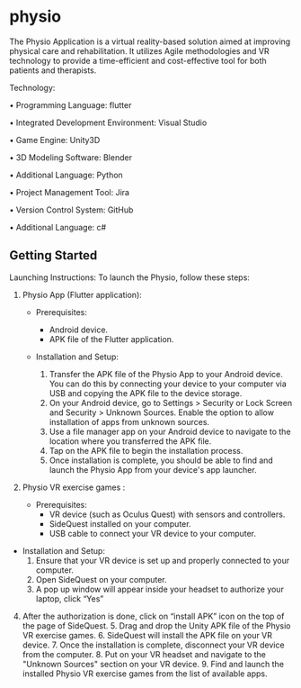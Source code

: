 # physio
The Physio Application is a virtual reality-based solution aimed at improving physical care and rehabilitation. It utilizes Agile methodologies and VR technology to provide a time-efficient and cost-effective tool for both patients and therapists.


Technology:

 • Programming Language: flutter
 
 • Integrated Development Environment: Visual Studio
 
 • Game Engine: Unity3D
 
 • 3D Modeling Software: Blender
 
 • Additional Language: Python
 
 • Project Management Tool: Jira
 
 • Version Control System: GitHub
 
 • Additional Language: c#

## Getting Started

Launching Instructions: 
To launch the Physio, follow these steps:

1. Physio App (Flutter application):
   - Prerequisites:
     - Android device.
     - APK file of the Flutter application.

   - Installation and Setup:
     1. Transfer the APK file of the Physio App to your Android device. You can do this by connecting your device to your computer via USB and copying the APK file to the device storage.
     2. On your Android device, go to Settings > Security or Lock Screen and Security > Unknown Sources. Enable the option to allow installation of apps from unknown sources.
     3. Use a file manager app on your Android device to navigate to the location where you transferred the APK file.
     4. Tap on the APK file to begin the installation process.
     5. Once installation is complete, you should be able to find and launch the Physio App from your device's app launcher.

2. Physio VR exercise games :
   - Prerequisites:
     - VR device (such as Oculus Quest) with sensors and controllers.
     - SideQuest installed on your computer.
     - USB cable to connect your VR device to your computer.

 - Installation and Setup: 
     1. Ensure that your VR device is set up and properly connected to your computer. 
     2. Open SideQuest on your computer.
     3. A pop up window will appear inside your headset to authorize your laptop, click “Yes”
4. After the authorization is done, click on “install APK” icon on the top of the page of SideQuest. 
     5. Drag and drop the Unity APK file of the Physio VR exercise games. 
     6. SideQuest will install the APK file on your VR device. 
     7. Once the installation is complete, disconnect your VR device from the computer. 
     8. Put on your VR headset and navigate to the "Unknown Sources" section on your VR device. 
     9. Find and launch the installed Physio VR exercise games from the list of available apps.

